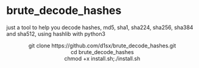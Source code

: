 # brute_decode_hashes
just a tool to help you decode hashes, md5, sha1, sha224, sha256, sha384 and sha512, using hashlib with python3

<center>
 git clone https://github.com/d1sx/brute_decode_hashes.git<br>
 cd brute_decode_hashes<br>
 chmod +x install.sh;./install.sh
</center>
